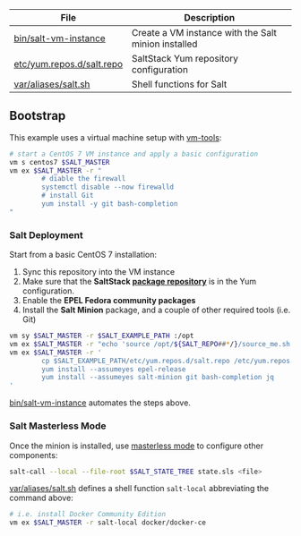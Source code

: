 
File                                    | Description
----------------------------------------|-----------------------------------------
[bin/salt-vm-instance][02]              | Create a VM instance with the Salt minion installed
[etc/yum.repos.d/salt.repo][08]         | SaltStack Yum repository configuration
[var/aliases/salt.sh][09]               | Shell functions for Salt


## Bootstrap 

This example uses a virtual machine setup with [vm-tools][00]:

```bash
# start a CentOS 7 VM instance and apply a basic configuration
vm s centos7 $SALT_MASTER
vm ex $SALT_MASTER -r "
        # diable the firewall
        systemctl disable --now firewalld
        # install Git
        yum install -y git bash-completion
"
```

[00]: https://github.com/vpenso/vm-tools

### Salt Deployment

Start from a basic CentOS 7 installation:

1. Sync this repository into the VM instance 
2. Make sure that the **SaltStack [package repository][repo]** is in the Yum configuration.
3. Enable the **EPEL Fedora community packages**
4. Install the **Salt Minion** package, and a couple of other required tools (i.e. Git)

```bash
vm sy $SALT_MASTER -r $SALT_EXAMPLE_PATH :/opt
vm ex $SALT_MASTER -r "echo 'source /opt/${SALT_REPO##*/}/source_me.sh' >> ~/.bashrc"
vm ex $SALT_MASTER -r '
        cp $SALT_EXAMPLE_PATH/etc/yum.repos.d/salt.repo /etc/yum.repos.d/
        yum install --assumeyes epel-release
        yum install --assumeyes salt-minion git bash-completion jq
'
```

[repo]: https://docs.saltstack.com/en/latest/topics/installation/rhel.html

[bin/salt-vm-instance][02] automates the steps above.

### Salt Masterless Mode

Once the minion is installed, use [masterless mode][mm] to configure other components:

[mm]: https://docs.saltstack.com/en/latest/topics/tutorials/quickstart.html

```bash
salt-call --local --file-root $SALT_STATE_TREE state.sls <file>
```

[var/aliases/salt.sh][01] defines a shell function `salt-local` abbreviating the command above:

```bash
# i.e. install Docker Community Edition
vm ex $SALT_MASTER -r salt-local docker/docker-ce
```

[01]: ../var/aliases/salt.sh
[02]: ../bin/salt-vm-instance
[08]: etc/yum.repos.d/salt.repo
[09]: var/aliases/salt.sh
